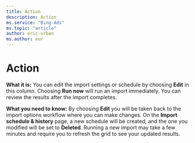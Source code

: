 ```yaml
---
title: Action
description: Action
ms.service: "Bing-Ads"
ms.topic: "article"
author: eric-urban
ms.author: eur
---
```


# Action

**What it is:**  You can edit the import settings or schedule by choosing **Edit** in this column. Choosing **Run now** will run an import immediately. You can review the results after the import completes.

**What you need to know:**  By choosing **Edit** you will be taken back to the import options workflow where you can make changes. On the **Import schedule **&amp;** history** page, a new schedule will be created, and the one you modified will be set to **Deleted**. Running a new import may take a few minutes and require you to refresh the grid to see your updated results.


